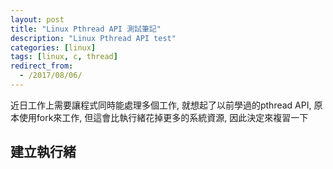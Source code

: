 ```yaml
---
layout: post
title: "Linux Pthread API 測試筆記"
description: "Linux Pthread API test"
categories: [linux]
tags: [linux, c, thread]
redirect_from:
  - /2017/08/06/
---
```


近日工作上需要讓程式同時能處理多個工作, 就想起了以前學過的pthread API, 原本使用fork來工作, 但這會比執行緒花掉更多的系統資源, 因此決定來複習一下

## 建立執行緒
